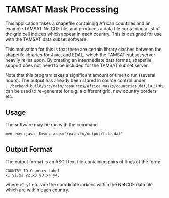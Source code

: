 TAMSAT Mask Processing
======================

This application takes a shapefile containing African countries and an example TAMSAT NetCDF file, and produces a data file containing a list of the grid cell indices which appear in each country.  This is designed for use with the TAMSAT data subset software.

This motivation for this is that there are certain library clashes between the shapefile libraries for Java, and EDAL, which the TAMSAT subset server heavily relies upon.  By creating an intermediate data format, shapefile support does not need to be included for the TAMSAT subset server.

Note that this program takes a significant amount of time to run (several hours).  The output has already been stored in source control under `../backend-build/src/main/resources/africa_masks/countries.dat`, but this can be used to re-generate for e.g. a different grid, new country borders etc.

Usage
-----

The software may be run with the command

```
mvn exec:java -Dexec.args="/path/to/output/file.dat"
```



Output Format
-------------

The output format is an ASCII text file containing pairs of lines of the form:

```
COUNTRY_ID:Country Label
x1 y1,x2 y2,x3 y3,x4 y4,
```

where `x1 y1` etc. are the coordinate _indices_ within the NetCDF data file which are within each country.
